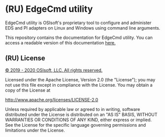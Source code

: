 # (RU) EdgeCmd utility

EdgeCmd utility is OSIsoft's proprietary tool to configure and administer EDS and PI adapters on Linux and Windows using command line arguments.

This repository contains the documentation for EdgeCmd utility. You can access a readable version of this documentation [here.](https://osisoft.github.io/Edgecmd-Docs/index.html)

## (RU) License

<a href="https://www.osisoft.com/copyright/">© 2019 - 2020 OSIsoft, LLC. All rights reserved.</a>

Licensed under the Apache License, Version 2.0 (the "License"); you may not use this file except in compliance with the License. You may obtain a copy of the License at

http://www.apache.org/licenses/LICENSE-2.0

Unless required by applicable law or agreed to in writing, software distributed under the License is distributed on an "AS IS" BASIS, WITHOUT WARRANTIES OR CONDITIONS OF ANY KIND, either express or implied. See the License for the specific language governing permissions and limitations under the License.
